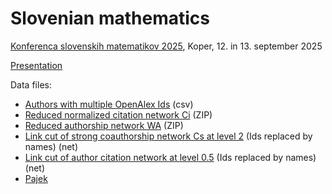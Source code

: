 # Slovenian mathematics

[Konferenca slovenskih matematikov 2025](https://conferences.matheo.si/event/45/overview),  Koper, 12. in 13. september 2025

[Presentation](KSM25vb.pdf)

Data files:
- [Authors with multiple OpenAlex Ids](joinSImat.csv) (csv)
- [Reduced normalized citation network Ci](SImatnCir.zip) (ZIP)
- [Reduced authorship network WA](SImatWAr.zip) (ZIP)
- [Link cut of strong coauthorship network Cs at level 2](Cs1nam.net) (Ids replaced by names) (net)
- [Link cut of author citation network at level 0.5](nACiAr05nam.net) (Ids replaced by names) (net)
- [Pajek](http://mrvar.fdv.uni-lj.si/pajek/)
